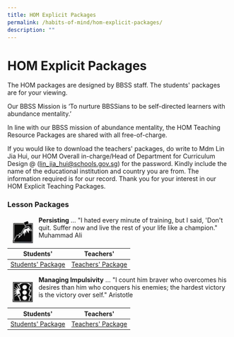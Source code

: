 ```yaml
---
title: HOM Explicit Packages
permalink: /habits-of-mind/hom-explicit-packages/
description: ""
---
```

# HOM Explicit Packages

The HOM packages are designed by BBSS staff. The students' packages are for your viewing.


Our BBSS Mission is ‘To nurture BBSSians to be self-directed learners with abundance mentality.’

In line with our BBSS mission of abundance mentality, the HOM Teaching Resource Packages are shared with all free-of-charge.


If you would like to download the teachers' packages, do write to Mdm Lin Jia Hui, our HOM Overall in-charge/Head of Department for Curriculum Design @ ([lin\_jia\_hui@schools.gov.sg](mailto:lin_jia_hui@schools.gov.sg)) for the password. Kindly include the name of the educational institution and country you are from. The information required is for our record. Thank you for your interest in our HOM Explicit Teaching Packages.

### Lesson Packages

<img src="/images/Our%20BBSS%20Experience/HOM%20Explicit%20Packages/resources_clip_image002_0000.jpg" style="width:10%;float:left; padding: 10px"> 

**Persisting** ... "I hated every minute of training, but I said, 'Don't quit. Suffer now and live the rest of your life like a champion." Muhammad Ali

| Students'         | Teachers'         |
|:-------------------:|:-------------------:|
| <a href="https://go.gov.sg/thinking-communicating-student-handout" target="_blank">Students' Package</a> | <a href="/files/HOM%20Explicit%20Packages/2009%20Persistence%20-Trs%20Resource%20Pkg.pdf" target="_blank"> Teachers' Package</a> |

<img src="/images/Our%20BBSS%20Experience/HOM%20Explicit%20Packages/resources_clip_image002_0001.jpg" style="width:10%;float:left; padding: 10px"> 

**Managing Impulsivity** ... "I count him braver who overcomes his desires than him who conquers his enemies; the hardest victory is the victory over self." Aristotle

| Students'         | Teachers'         |
|:-------------------:|:-------------------:|
| <a href="https://go.gov.sg/thinking-communicating-student-handout" target="_blank">Students' Package</a> | <a href="/files/HOM%20Explicit%20Packages/2009%20Persistence%20-Trs%20Resource%20Pkg.pdf" target="_blank"> Teachers' Package</a> |